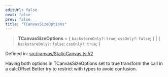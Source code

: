 ```yaml
---
editUrl: false
next: false
prev: false
title: "TCanvasSizeOptions"
---
```


> **TCanvasSizeOptions** = \{ `backstoreOnly?`: `true`; `cssOnly?`: `false`; \} \| \{ `backstoreOnly?`: `false`; `cssOnly?`: `true`; \}

Defined in: [src/canvas/StaticCanvas.ts:52](https://github.com/fabricjs/fabric.js/blob/fea1b29b7495d9634e300bd4bfa43de097745805/src/canvas/StaticCanvas.ts#L52)

Having both options in TCanvasSizeOptions set to true transform the call in a calcOffset
Better try to restrict with types to avoid confusion.

